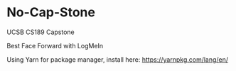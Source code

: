 # No-Cap-Stone
UCSB CS189 Capstone

Best Face Forward with LogMeIn

Using Yarn for package manager, install here: https://yarnpkg.com/lang/en/